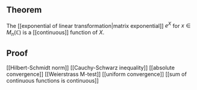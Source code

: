 ## Theorem
The [[exponential of linear transformation|matrix exponential]] $e^X$ for $x \in M_n(\mathbb C)$ is a [[continuous]] function of $X$. 
## Proof
[[Hilbert-Schmidt norm]] [[Cauchy-Schwarz inequality]] [[absolute convergence]] [[Weierstrass M-test]] [[uniform convergence]] [[sum of continuous functions is continuous]]